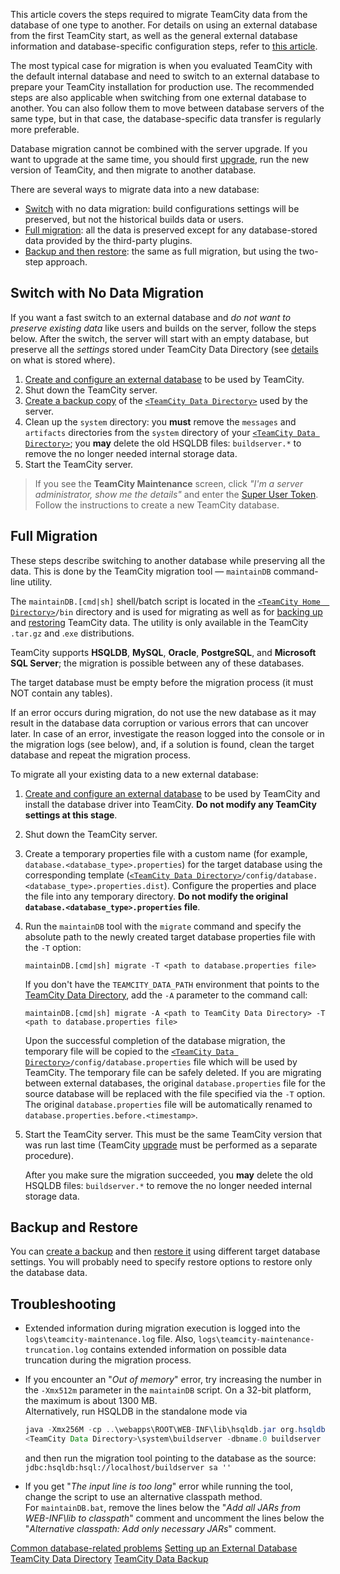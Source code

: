 [//]: # (title: Migrating to External Database)
[//]: # (auxiliary-id: Migrating to an External Database)

This article covers the steps required to migrate TeamCity data from the database of one type to another. For details on using an external database from the first TeamCity start, as well as the general external database information and database-specific configuration steps, refer to [this article](set-up-external-database.md).

The most typical case for migration is when you evaluated TeamCity with the default internal database and need to switch to an external database to prepare your TeamCity installation for production use. The recommended steps are also applicable when switching from one external database to another. You can also follow them to move between database servers of the same type, but in that case, the database-specific data transfer is regularly more preferable.

<note>

Database migration cannot be combined with the server upgrade. If you want to upgrade at the same time, you should first [upgrade](upgrading-teamcity-server-and-agents.md), run the new version of TeamCity, and then migrate to another database.
</note>

<!--[//]: # (Internal note. Do not delete. "Migrating to an External Databased212e19.txt")-->    

There are several ways to migrate data into a new database:
* [Switch](#Switch+with+No+Data+Migration) with no data migration: build configurations settings will be preserved, but not the historical builds data or users.
* [Full migration](#Full+Migration): all the data is preserved except for any database-stored data provided by the third-party plugins.
* [Backup and then restore](#Backup+and+Restore): the same as full migration, but using the two-step approach.

## Switch with No Data Migration

If you want a fast switch to an external database and _do not want to preserve existing data_ like users and builds on the server, follow the steps below. After the switch, the server will start with an empty database, but preserve all the _settings_ stored under TeamCity Data Directory (see [details](manual-backup-and-restore.md#TeamCity+Data+Directory+Backup) on what is stored where).

1. [Create and configure an external database](set-up-external-database.md) to be used by TeamCity.
2. Shut down the TeamCity server.
3. [Create a backup copy](teamcity-data-backup.md) of the [`<TeamCity Data Directory>`](teamcity-data-directory.md) used by the server.
4. Clean up the `system` directory: you __must__ remove the `messages` and `artifacts` directories from the `system` directory of your [`<TeamCity Data Directory>`](teamcity-data-directory.md); you __may__ delete the old HSQLDB files: `buildserver.*` to remove the no longer needed internal storage data.
5. Start the TeamCity server.

>If you see the __TeamCity Maintenance__ screen, click _"I'm a server administrator, show me the details"_ and enter the [Super User Token](super-user.md). Follow the instructions to create a new TeamCity database.

## Full Migration

These steps describe switching to another database while preserving all the data. This is done by the TeamCity migration tool — `maintainDB` command-line utility.

The `maintainDB.[cmd|sh]` shell/batch script is located in the [`<TeamCity Home  Directory>`](teamcity-home-directory.md)`/bin` directory and is used for migrating as well as for [backing up](creating-backup-via-maintaindb-command-line-tool.md) and [restoring](restoring-teamcity-data-from-backup.md) TeamCity data. The utility is only available in the TeamCity `.tar.gz` and .`exe` distributions.

TeamCity supports __HSQLDB__, __MySQL__, __Oracle__, __PostgreSQL__, and __Microsoft SQL Server__; the migration is possible between any of these databases.

The target database must be empty before the migration process (it must NOT contain any tables).

<note>

If an error occurs during migration, do not use the new database as it may result in the database data corruption or various errors that can uncover later. In case of an error, investigate the reason logged into the console or in the migration logs (see below), and, if a solution is found, clean the target database and repeat the migration process.
</note>

To migrate all your existing data to a new external database:

1. [Create and configure an external database](set-up-external-database.md) to be used by TeamCity and install the database driver into TeamCity. __Do not modify any TeamCity settings at this stage__.

2. Shut down the TeamCity server.

3. Create a temporary properties file with a custom name (for example, `database.<database_type>.properties`) for the target database using the corresponding template ([`<TeamCity Data Directory>`](teamcity-data-directory.md)`/config/database.<database_type>.properties.dist`). Configure the properties and place the file into any temporary directory. __Do not modify the original `database.<database_type>.properties` file__.

4. Run the `maintainDB` tool with the `migrate` command and specify the absolute path to the newly created target database properties file with the `-T` option:

     ```Shell
     maintainDB.[cmd|sh] migrate -T <path to database.properties file>
     ```

    If you don't have the `TEAMCITY_DATA_PATH` environment that points to the [TeamCity Data Directory](teamcity-data-directory.md), add the `-A` parameter to the command call:

     ```Shell
     maintainDB.[cmd|sh] migrate -A <path to TeamCity Data Directory> -T <path to database.properties file>
     ```


    Upon the successful completion of the database migration, the temporary file will be copied to the [`<TeamCity Data Directory>`](teamcity-data-directory.md)`/config/database.properties` file which will be used by TeamCity. The temporary file can be safely deleted. If you are migrating between external databases, the original `database.properties` file for the source database will be replaced with the file specified via the `-T` option. The original `database.properties` file will be automatically renamed to `database.properties.before.<timestamp>`.



5. Start the TeamCity server. This must be the same TeamCity version that was run last time (TeamCity [upgrade](upgrading-teamcity-server-and-agents.md) must be performed as a separate procedure).

    After you make sure the migration succeeded, you __may__ delete the old HSQLDB files: `buildserver.*` to remove the no longer needed internal storage data.

<anchor name="backup_restore"/>

## Backup and Restore
[//]: # (AltHead: backup_restore)

You can [create a backup](teamcity-data-backup.md) and then [restore it](restoring-teamcity-data-from-backup.md) using different target database settings. You will probably need to specify restore options to restore only the database data.

## Troubleshooting

* Extended information during migration execution is logged into the `logs\teamcity-maintenance.log` file. Also, `logs\teamcity-maintenance-truncation.log` contains extended information on possible data truncation during the migration process.
* If you encounter an "_Out of memory_" error, try increasing the number in the `-Xmx512m` parameter in the `maintainDB` script. On a 32-bit platform, the maximum is about 1300 MB.    
    Alternatively, run HSQLDB in the standalone mode via

    ```Java
    java -Xmx256M -cp ..\webapps\ROOT\WEB-INF\lib\hsqldb.jar org.hsqldb.Server -database.0
    <TeamCity Data Directory>\system\buildserver -dbname.0 buildserver
    ```

    and then run the migration tool pointing to the database as the source: `jdbc:hsqldb:hsql://localhost/buildserver sa ''`

* If you get "_The input line is too long_" error while running the tool, change the script to use an alternative classpath method.  
    For `maintainDB.bat`, remove the lines below the "_Add all JARs from WEB-INF\lib to classpath_" comment and uncomment the lines below the "_Alternative classpath: Add only necessary JARs_" comment.

<seealso>
        <category ref="installation">
            <a href="common-problems.md">Common database-related problems</a>
            <a href="set-up-external-database.md">Setting up an External Database</a>
        </category>
        <category ref="concepts">
            <a href="teamcity-data-directory.md">TeamCity Data Directory</a>
        </category>
        <category ref="admin-guide">
            <a href="teamcity-data-backup.md">TeamCity Data Backup</a>
        </category>
</seealso>